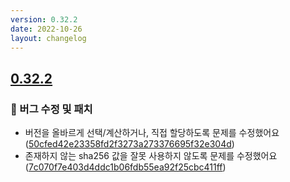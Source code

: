 ```yaml
---
version: 0.32.2
date: 2022-10-26
layout: changelog
---
```

## [0.32.2](#0.32.2)
### 🐛 버그 수정 및 패치

- 버전을 올바르게 선택/계산하거나, 직접 할당하도록 문제를 수정했어요 ([50cfed42e23358fd2f3273a273376695f32e304d](https://github.com/Voxelum/x-minecraft-launcher/commit/50cfed42e23358fd2f3273a273376695f32e304d))
- 존재하지 않는 sha256 값을 잘못 사용하지 않도록 문제를 수정했어요 ([7c070f7e403d4ddc1b06fdb55ea92f25cbc411ff](https://github.com/Voxelum/x-minecraft-launcher/commit/7c070f7e403d4ddc1b06fdb55ea92f25cbc411ff))
